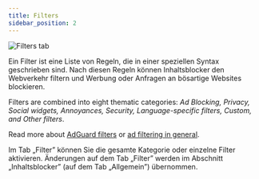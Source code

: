 ```yaml
---
title: Filters
sidebar_position: 2
---
```


![Filters tab](https://cdn.adtidy.org/public/Adguard/Blog/AG_for_Safari_in-depth_review/Filters.png)

Ein Filter ist eine Liste von Regeln, die in einer speziellen Syntax geschrieben sind. Nach diesen Regeln können Inhaltsblocker den Webverkehr filtern und Werbung oder Anfragen an bösartige Websites blockieren.

Filters are combined into eight thematic categories: _Ad Blocking, Privacy, Social widgets, Annoyances, Security, Language-specific filters, Custom, and Other filters_.

Read more about [AdGuard filters](/general/ad-filtering/adguard-filters) or [ad filtering in general](/general/ad-filtering/how-ad-blocking-works).

Im Tab „Filter” können Sie die gesamte Kategorie oder einzelne Filter aktivieren. Änderungen auf dem Tab „Filter” werden im Abschnitt „Inhaltsblocker” (auf dem Tab „Allgemein”) übernommen.
